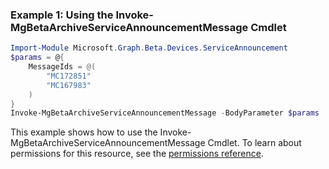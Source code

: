 ### Example 1: Using the Invoke-MgBetaArchiveServiceAnnouncementMessage Cmdlet
```powershell
Import-Module Microsoft.Graph.Beta.Devices.ServiceAnnouncement
$params = @{
	MessageIds = @(
		"MC172851"
		"MC167983"
	)
}
Invoke-MgBetaArchiveServiceAnnouncementMessage -BodyParameter $params
```
This example shows how to use the Invoke-MgBetaArchiveServiceAnnouncementMessage Cmdlet.
To learn about permissions for this resource, see the [permissions reference](/graph/permissions-reference).
